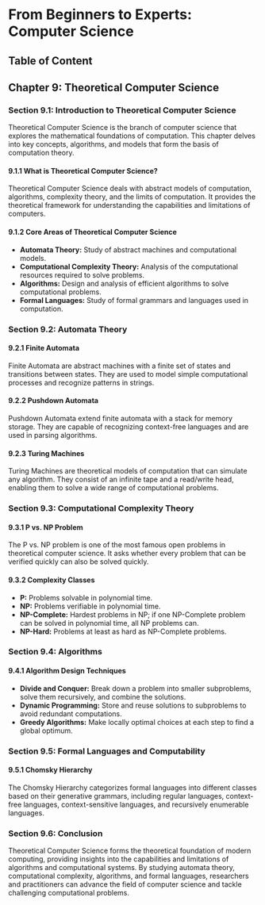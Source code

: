 # From Beginners to Experts: Computer Science
## Table of Content
## Chapter 9: Theoretical Computer Science

### Section 9.1: Introduction to Theoretical Computer Science

Theoretical Computer Science is the branch of computer science that explores the mathematical foundations of computation. This chapter delves into key concepts, algorithms, and models that form the basis of computation theory.

#### 9.1.1 What is Theoretical Computer Science?

Theoretical Computer Science deals with abstract models of computation, algorithms, complexity theory, and the limits of computation. It provides the theoretical framework for understanding the capabilities and limitations of computers.

#### 9.1.2 Core Areas of Theoretical Computer Science

- **Automata Theory:** Study of abstract machines and computational models.
- **Computational Complexity Theory:** Analysis of the computational resources required to solve problems.
- **Algorithms:** Design and analysis of efficient algorithms to solve computational problems.
- **Formal Languages:** Study of formal grammars and languages used in computation.

### Section 9.2: Automata Theory

#### 9.2.1 Finite Automata

Finite Automata are abstract machines with a finite set of states and transitions between states. They are used to model simple computational processes and recognize patterns in strings.

#### 9.2.2 Pushdown Automata

Pushdown Automata extend finite automata with a stack for memory storage. They are capable of recognizing context-free languages and are used in parsing algorithms.

#### 9.2.3 Turing Machines

Turing Machines are theoretical models of computation that can simulate any algorithm. They consist of an infinite tape and a read/write head, enabling them to solve a wide range of computational problems.

### Section 9.3: Computational Complexity Theory

#### 9.3.1 P vs. NP Problem

The P vs. NP problem is one of the most famous open problems in theoretical computer science. It asks whether every problem that can be verified quickly can also be solved quickly.

#### 9.3.2 Complexity Classes

- **P:** Problems solvable in polynomial time.
- **NP:** Problems verifiable in polynomial time.
- **NP-Complete:** Hardest problems in NP; if one NP-Complete problem can be solved in polynomial time, all NP problems can.
- **NP-Hard:** Problems at least as hard as NP-Complete problems.

### Section 9.4: Algorithms

#### 9.4.1 Algorithm Design Techniques

- **Divide and Conquer:** Break down a problem into smaller subproblems, solve them recursively, and combine the solutions.
- **Dynamic Programming:** Store and reuse solutions to subproblems to avoid redundant computations.
- **Greedy Algorithms:** Make locally optimal choices at each step to find a global optimum.

### Section 9.5: Formal Languages and Computability

#### 9.5.1 Chomsky Hierarchy

The Chomsky Hierarchy categorizes formal languages into different classes based on their generative grammars, including regular languages, context-free languages, context-sensitive languages, and recursively enumerable languages.

### Section 9.6: Conclusion

Theoretical Computer Science forms the theoretical foundation of modern computing, providing insights into the capabilities and limitations of algorithms and computational systems. By studying automata theory, computational complexity, algorithms, and formal languages, researchers and practitioners can advance the field of computer science and tackle challenging computational problems.
